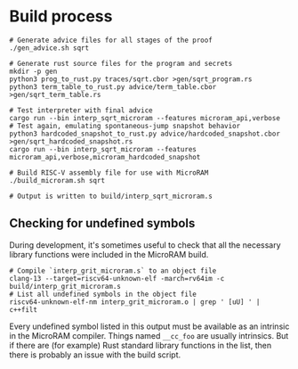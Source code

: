 # Build process

```
# Generate advice files for all stages of the proof
./gen_advice.sh sqrt

# Generate rust source files for the program and secrets
mkdir -p gen
python3 prog_to_rust.py traces/sqrt.cbor >gen/sqrt_program.rs
python3 term_table_to_rust.py advice/term_table.cbor >gen/sqrt_term_table.rs

# Test interpreter with final advice
cargo run --bin interp_sqrt_microram --features microram_api,verbose
# Test again, emulating spontaneous-jump snapshot behavior
python3 hardcoded_snapshot_to_rust.py advice/hardcoded_snapshot.cbor >gen/sqrt_hardcoded_snapshot.rs
cargo run --bin interp_sqrt_microram --features microram_api,verbose,microram_hardcoded_snapshot

# Build RISC-V assembly file for use with MicroRAM
./build_microram.sh sqrt

# Output is written to build/interp_sqrt_microram.s
```


## Checking for undefined symbols

During development, it's sometimes useful to check that all the necessary
library functions were included in the MicroRAM build.

```
# Compile `interp_grit_microram.s` to an object file
clang-13 --target=riscv64-unknown-elf -march=rv64im -c build/interp_grit_microram.s
# List all undefined symbols in the object file
riscv64-unknown-elf-nm interp_grit_microram.o | grep ' [uU] ' | c++filt
```

Every undefined symbol listed in this output must be available as an intrinsic
in the MicroRAM compiler.  Things named `__cc_foo` are usually intrinsics.  But
if there are (for example) Rust standard library functions in the list, then
there is probably an issue with the build script.

